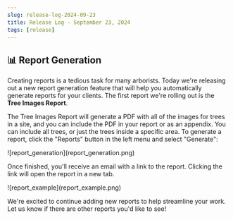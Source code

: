 ```yaml
---
slug: release-log-2024-09-23
title: Release Log - September 23, 2024
tags: [release]
---
```


## 📊 Report Generation

Creating reports is a tedious task for many arborists. Today we're releasing out a new report generation feature that will help you automatically generate reports for your clients. The first report we're rolling out is the **Tree Images Report**.

The Tree Images Report will generate a PDF with all of the images for trees in a site, and you can include the PDF in your report or as an appendix. You can include all trees, or just the trees inside a specific area. To generate a report, click the "Reports" button in the left menu and select "Generate":

<div style={{textAlign: 'center'}}>
    ![report_generation](report_generation.png)
</div>

Once finished, you'll receive an email with a link to the report. Clicking the link will open the report in a new tab.

<div style={{textAlign: 'center'}}>
    ![report_example](report_example.png)
</div>

We're excited to continue adding new reports to help streamline your work. Let us know if there are other reports you'd like to see!